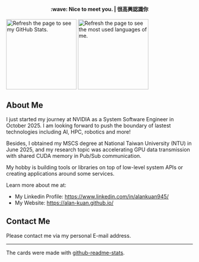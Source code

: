 <h4 align="center">
    :wave: Nice to meet you. | 很高興認識你
</h4>

<picture>
    <source
        srcset="https://github-readme-stats-alan-kuan.vercel.app/api?username=Alan-Kuan&show_icons=true&theme=gruvbox"
        media="(prefers-color-scheme: dark)"
    />
    <source
        srcset="https://github-readme-stats-alan-kuan.vercel.app/api?username=Alan-Kuan&show_icons=true"
        media="(prefers-color-scheme: light), (prefers-color-scheme: no-preference)"
    />
    <img
        alt="Refresh the page to see my GitHub Stats."
        height="190px" align="center"
        src="https://github-readme-stats-alan-kuan.vercel.app/api?username=Alan-Kuan&show_icons=true"
    />
</picture>
<picture>
    <source
        srcset="https://github-readme-stats-alan-kuan.vercel.app/api/top-langs?username=Alan-Kuan&layout=compact&hide=jupyter%20notebook&theme=gruvbox"
        media="(prefers-color-scheme: dark)"
    />
    <source
        srcset="https://github-readme-stats-alan-kuan.vercel.app/api/top-langs?username=Alan-Kuan&layout=compact&hide=jupyter%20notebook"
        media="(prefers-color-scheme: light), (prefers-color-scheme: no-preference)"
    />
    <img
        alt="Refresh the page to see the most used languages of me."
        height="190px" align="center"
        src="https://github-readme-stats-alan-kuan.vercel.app/api/top-langs?username=Alan-Kuan&layout=compact&hide=jupyter%20notebook"
    />
</picture>

## About Me
I just started my journey at NVIDIA as a System Software Engineer in October 2025.
I am looking forward to push the boundary of lastest technologies including AI, HPC, robotics and more!

Besides, I obtained my MSCS degree at National Taiwan University (NTU) in June 2025, and my research topic was accelerating GPU data transmission with shared CUDA memory in Pub/Sub communication.

My hobby is building tools or libraries on top of low-level system APIs or creating applications around some services.

Learn more about me at:
- My Linkedin Profile: https://www.linkedin.com/in/alankuan945/
- My Website: https://alan-kuan.github.io/

## Contact Me
Please contact me via my personal E-mail address.

---

The cards were made with [github-readme-stats](https://github.com/anuraghazra/github-readme-stats).
